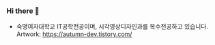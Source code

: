 ### Hi there 👋

- 숙명여자대학교 IT공학전공이며, 시각영상디자인과를 복수전공하고 있습니다.
 Artwork: https://autumn-dev.tistory.com/

<!--
**HSHyeon/HSHyeon** is a ✨ _special_ ✨ repository because its `README.md` (this file) appears on your GitHub profile.

Here are some ideas to get you started:

- 🔭 I’m currently working on ...
- 🌱 I’m currently learning ...
- 👯 I’m looking to collaborate on ...
- 🤔 I’m looking for help with ...
- 💬 Ask me about ...
- 📫 How to reach me: ...
- 😄 Pronouns: ...
- ⚡ Fun fact: ...
-->
